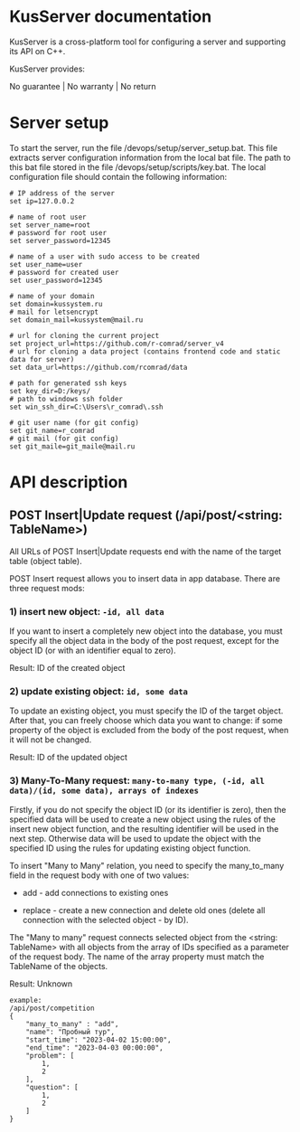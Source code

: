 # KusServer documentation
KusServer is a cross-platform tool for configuring a server and supporting its API on C++.

KusServer provides:

No guarantee | No warranty | No return

# Server setup
To start the server, run the file /devops/setup/server_setup.bat. 
This file extracts server configuration information from the local bat file. 
The path to this bat file stored in the file /devops/setup/scripts/key.bat. 
The local configuration file should contain the following information:

	# IP address of the server
	set ip=127.0.0.2

	# name of root user
	set server_name=root
	# password for root user
	set server_password=12345

	# name of a user with sudo access to be created
	set user_name=user
	# password for created user
	set user_password=12345

	# name of your domain
	set domain=kussystem.ru
	# mail for letsencrypt
	set domain_mail=kussystem@mail.ru

	# url for cloning the current project
	set project_url=https://github.com/r-comrad/server_v4
	# url for cloning a data project (contains frontend code and static data for server)
	set data_url=https://github.com/rcomrad/data

	# path for generated ssh keys
	set key_dir=D:/keys/
	# path to windows ssh folder
	set win_ssh_dir=C:\Users\r_comrad\.ssh

	# git user name (for git config)
	set git_name=r_comrad
	# git mail (for git config)
	set git_maile=git_maile@mail.ru

# API description
## POST Insert|Update request (/api/post/<string: TableName>)

All URLs of POST Insert|Update requests end with the name of the target table (object table).

POST Insert request allows you to insert data in app database. There are three request mods:

### 1) insert new object: `-id, all data`

If you want to insert a completely new object into the database, you must specify all the object data 
in the body of the post request, except for the object ID (or with an identifier equal to zero).

Result: ID of the created object

### 2) update existing object: `id, some data`

To update an existing object, you must specify the ID of the target object. 
After that, you can freely choose which data you want to change: 
if some property of the object is excluded from the body of the post request, when it will not be changed.

Result: ID of the updated object

### 3) Many-To-Many request: `many-to-many type, (-id, all data)/(id, some data), arrays of indexes`

Firstly, if you do not specify the object ID (or its identifier is zero),
then the specified data will be used to create a new object using the rules of the insert new object function,
and the resulting identifier will be used in the next step. Otherwise data will be used to update the object 
with the specified ID using the rules for updating existing object function.

To insert "Many to Many" relation, you need to specify 
the many_to_many field in the request body with one of two values:

- add - add connections to existing ones 

- replace - create a new connection and delete old ones (delete all connection with the selected object - by ID).

The "Many to many" request connects selected object from the <string: TableName> 
with all objects from the array of IDs specified as a parameter of the request body. 
The name of the array property must match the TableName of the objects.

Result: Unknown

	example:
	/api/post/competition
	{
		"many_to_many" : "add",
		"name": "Пробный тур",
		"start_time": "2023-04-02 15:00:00",
		"end_time": "2023-04-03 00:00:00",
		"problem": [
			1,
			2
		],
		"question": [
			1,
			2
		]
	}
